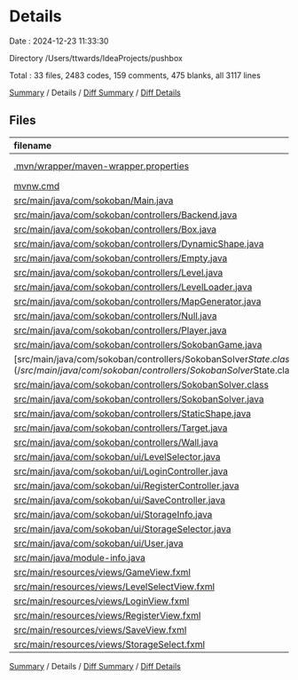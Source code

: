 # Details

Date : 2024-12-23 11:33:30

Directory /Users/ttwards/IdeaProjects/pushbox

Total : 33 files,  2483 codes, 159 comments, 475 blanks, all 3117 lines

[Summary](results.md) / Details / [Diff Summary](diff.md) / [Diff Details](diff-details.md)

## Files
| filename | language | code | comment | blank | total |
| :--- | :--- | ---: | ---: | ---: | ---: |
| [.mvn/wrapper/maven-wrapper.properties](/.mvn/wrapper/maven-wrapper.properties) | Java Properties | 2 | 0 | 0 | 2 |
| [mvnw.cmd](/mvnw.cmd) | Batch | 102 | 51 | 36 | 189 |
| [src/main/java/com/sokoban/Main.java](/src/main/java/com/sokoban/Main.java) | Java | 18 | 1 | 8 | 27 |
| [src/main/java/com/sokoban/controllers/Backend.java](/src/main/java/com/sokoban/controllers/Backend.java) | Java | 387 | 17 | 66 | 470 |
| [src/main/java/com/sokoban/controllers/Box.java](/src/main/java/com/sokoban/controllers/Box.java) | Java | 19 | 0 | 6 | 25 |
| [src/main/java/com/sokoban/controllers/DynamicShape.java](/src/main/java/com/sokoban/controllers/DynamicShape.java) | Java | 63 | 2 | 17 | 82 |
| [src/main/java/com/sokoban/controllers/Empty.java](/src/main/java/com/sokoban/controllers/Empty.java) | Java | 6 | 0 | 0 | 6 |
| [src/main/java/com/sokoban/controllers/Level.java](/src/main/java/com/sokoban/controllers/Level.java) | Java | 152 | 8 | 25 | 185 |
| [src/main/java/com/sokoban/controllers/LevelLoader.java](/src/main/java/com/sokoban/controllers/LevelLoader.java) | Java | 34 | 5 | 9 | 48 |
| [src/main/java/com/sokoban/controllers/MapGenerator.java](/src/main/java/com/sokoban/controllers/MapGenerator.java) | Java | 212 | 19 | 37 | 268 |
| [src/main/java/com/sokoban/controllers/Null.java](/src/main/java/com/sokoban/controllers/Null.java) | Java | 6 | 0 | 2 | 8 |
| [src/main/java/com/sokoban/controllers/Player.java](/src/main/java/com/sokoban/controllers/Player.java) | Java | 21 | 0 | 6 | 27 |
| [src/main/java/com/sokoban/controllers/SokobanGame.java](/src/main/java/com/sokoban/controllers/SokobanGame.java) | Java | 396 | 36 | 75 | 507 |
| [src/main/java/com/sokoban/controllers/SokobanSolver$State.class](/src/main/java/com/sokoban/controllers/SokobanSolver$State.class) | Java | 14 | 0 | 0 | 14 |
| [src/main/java/com/sokoban/controllers/SokobanSolver.class](/src/main/java/com/sokoban/controllers/SokobanSolver.class) | Java | 72 | 0 | 0 | 72 |
| [src/main/java/com/sokoban/controllers/SokobanSolver.java](/src/main/java/com/sokoban/controllers/SokobanSolver.java) | Java | 235 | 7 | 47 | 289 |
| [src/main/java/com/sokoban/controllers/StaticShape.java](/src/main/java/com/sokoban/controllers/StaticShape.java) | Java | 37 | 0 | 9 | 46 |
| [src/main/java/com/sokoban/controllers/Target.java](/src/main/java/com/sokoban/controllers/Target.java) | Java | 6 | 0 | 2 | 8 |
| [src/main/java/com/sokoban/controllers/Wall.java](/src/main/java/com/sokoban/controllers/Wall.java) | Java | 6 | 0 | 2 | 8 |
| [src/main/java/com/sokoban/ui/LevelSelector.java](/src/main/java/com/sokoban/ui/LevelSelector.java) | Java | 107 | 4 | 16 | 127 |
| [src/main/java/com/sokoban/ui/LoginController.java](/src/main/java/com/sokoban/ui/LoginController.java) | Java | 80 | 2 | 14 | 96 |
| [src/main/java/com/sokoban/ui/RegisterController.java](/src/main/java/com/sokoban/ui/RegisterController.java) | Java | 67 | 1 | 13 | 81 |
| [src/main/java/com/sokoban/ui/SaveController.java](/src/main/java/com/sokoban/ui/SaveController.java) | Java | 49 | 3 | 9 | 61 |
| [src/main/java/com/sokoban/ui/StorageInfo.java](/src/main/java/com/sokoban/ui/StorageInfo.java) | Java | 21 | 1 | 7 | 29 |
| [src/main/java/com/sokoban/ui/StorageSelector.java](/src/main/java/com/sokoban/ui/StorageSelector.java) | Java | 65 | 2 | 16 | 83 |
| [src/main/java/com/sokoban/ui/User.java](/src/main/java/com/sokoban/ui/User.java) | Java | 81 | 0 | 21 | 102 |
| [src/main/java/module-info.java](/src/main/java/module-info.java) | Java | 11 | 0 | 2 | 13 |
| [src/main/resources/views/GameView.fxml](/src/main/resources/views/GameView.fxml) | XML | 33 | 0 | 4 | 37 |
| [src/main/resources/views/LevelSelectView.fxml](/src/main/resources/views/LevelSelectView.fxml) | XML | 31 | 0 | 5 | 36 |
| [src/main/resources/views/LoginView.fxml](/src/main/resources/views/LoginView.fxml) | XML | 37 | 0 | 7 | 44 |
| [src/main/resources/views/RegisterView.fxml](/src/main/resources/views/RegisterView.fxml) | XML | 35 | 0 | 7 | 42 |
| [src/main/resources/views/SaveView.fxml](/src/main/resources/views/SaveView.fxml) | XML | 32 | 0 | 4 | 36 |
| [src/main/resources/views/StorageSelect.fxml](/src/main/resources/views/StorageSelect.fxml) | XML | 46 | 0 | 3 | 49 |

[Summary](results.md) / Details / [Diff Summary](diff.md) / [Diff Details](diff-details.md)